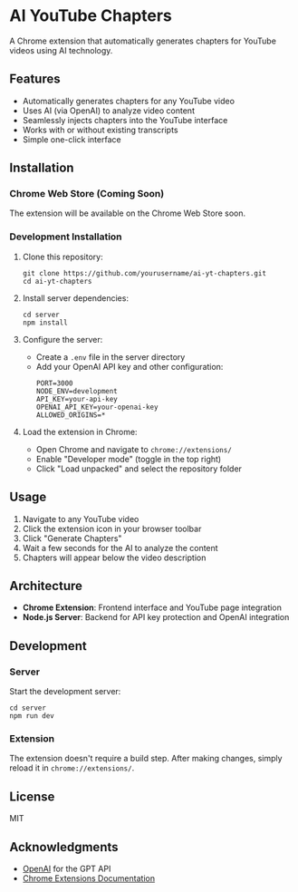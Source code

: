 # AI YouTube Chapters

A Chrome extension that automatically generates chapters for YouTube videos using AI technology.

## Features

- Automatically generates chapters for any YouTube video
- Uses AI (via OpenAI) to analyze video content
- Seamlessly injects chapters into the YouTube interface
- Works with or without existing transcripts
- Simple one-click interface

## Installation

### Chrome Web Store (Coming Soon)

The extension will be available on the Chrome Web Store soon.

### Development Installation

1. Clone this repository:

   ```
   git clone https://github.com/yourusername/ai-yt-chapters.git
   cd ai-yt-chapters
   ```

2. Install server dependencies:

   ```
   cd server
   npm install
   ```

3. Configure the server:

   - Create a `.env` file in the server directory
   - Add your OpenAI API key and other configuration:
     ```
     PORT=3000
     NODE_ENV=development
     API_KEY=your-api-key
     OPENAI_API_KEY=your-openai-key
     ALLOWED_ORIGINS=*
     ```

4. Load the extension in Chrome:
   - Open Chrome and navigate to `chrome://extensions/`
   - Enable "Developer mode" (toggle in the top right)
   - Click "Load unpacked" and select the repository folder

## Usage

1. Navigate to any YouTube video
2. Click the extension icon in your browser toolbar
3. Click "Generate Chapters"
4. Wait a few seconds for the AI to analyze the content
5. Chapters will appear below the video description

## Architecture

- **Chrome Extension**: Frontend interface and YouTube page integration
- **Node.js Server**: Backend for API key protection and OpenAI integration

## Development

### Server

Start the development server:

```
cd server
npm run dev
```

### Extension

The extension doesn't require a build step. After making changes, simply reload it in `chrome://extensions/`.

## License

MIT

## Acknowledgments

- [OpenAI](https://openai.com/) for the GPT API
- [Chrome Extensions Documentation](https://developer.chrome.com/docs/extensions/)
